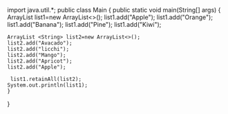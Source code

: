 
import java.util.*;
public class Main
{
	public static void main(String[] args) {
	ArrayList <String> list1=new ArrayList<>();
	list1.add("Apple");
	list1.add("Orange");
	list1.add("Banana");
	list1.add("Pine");
	list1.add("Kiwi");
	
	ArrayList <String> list2=new ArrayList<>();
	list2.add("Avacado");
	list2.add("licchi");
	list2.add("Mango");
    list2.add("Apricot");
    list2.add("Apple");
    
     list1.retainAll(list2); 
    System.out.println(list1);
	}
}
